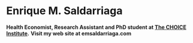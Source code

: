 # Enrique M. Saldarriaga
**Health Economist, Research Assistant and PhD student at [The CHOICE Institute](https://sop.washington.edu/choice/).**
**Visit my web site at emsaldarriaga.com**


<!--
**emsaldarriaga/emsaldarriaga** is a ✨ _special_ ✨ repository because its `README.md` (this file) appears on your GitHub profile.

Here are some ideas to get you started:

- 🔭 I’m currently working on ...
- 🌱 I’m currently learning ...
- 👯 I’m looking to collaborate on ...
- 🤔 I’m looking for help with ...
- 💬 Ask me about ...
- 📫 How to reach me: ...
- 😄 Pronouns: ...
- ⚡ Fun fact: ...
-->
